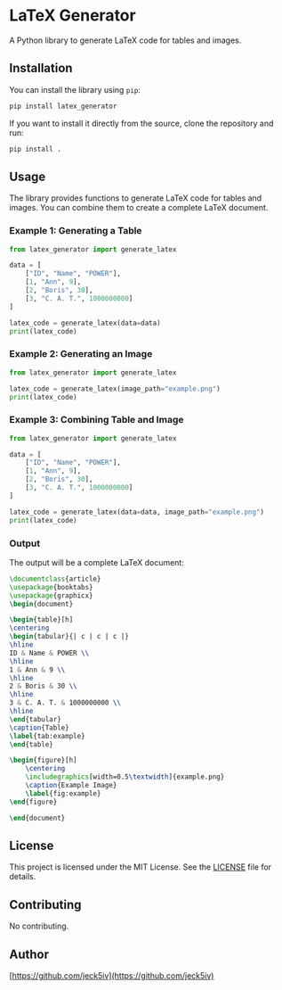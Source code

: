 # LaTeX Generator

A Python library to generate LaTeX code for tables and images.

## Installation

You can install the library using `pip`:

```bash
pip install latex_generator
```

If you want to install it directly from the source, clone the repository and run:

```bash
pip install .
```

## Usage

The library provides functions to generate LaTeX code for tables and images. You can combine them to create a complete LaTeX document.

### Example 1: Generating a Table

```python
from latex_generator import generate_latex

data = [
    ["ID", "Name", "POWER"],
    [1, "Ann", 9],
    [2, "Boris", 30],
    [3, "C. A. T.", 1000000000]
]

latex_code = generate_latex(data=data)
print(latex_code)
```

### Example 2: Generating an Image

```python
from latex_generator import generate_latex

latex_code = generate_latex(image_path="example.png")
print(latex_code)
```

### Example 3: Combining Table and Image

```python
from latex_generator import generate_latex

data = [
    ["ID", "Name", "POWER"],
    [1, "Ann", 9],
    [2, "Boris", 30],
    [3, "C. A. T.", 1000000000]
]

latex_code = generate_latex(data=data, image_path="example.png")
print(latex_code)
```

### Output

The output will be a complete LaTeX document:

```latex
\documentclass{article}
\usepackage{booktabs}
\usepackage{graphicx}
\begin{document}

\begin{table}[h]
\centering
\begin{tabular}{| c | c | c |}
\hline
ID & Name & POWER \\
\hline
1 & Ann & 9 \\
\hline
2 & Boris & 30 \\
\hline
3 & C. A. T. & 1000000000 \\
\hline
\end{tabular}
\caption{Table}
\label{tab:example}
\end{table}

\begin{figure}[h]
    \centering
    \includegraphics[width=0.5\textwidth]{example.png}
    \caption{Example Image}
    \label{fig:example}
\end{figure}

\end{document}
```

## License

This project is licensed under the MIT License. See the [LICENSE](LICENSE) file for details.

## Contributing

No contributing.

## Author

[https://github.com/jeck5iv](https://github.com/jeck5iv)
